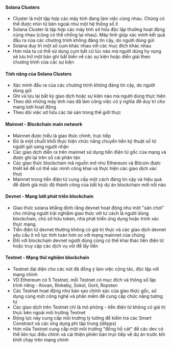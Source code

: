 #### Solana Clusters
- Cluster là một tập hợp các máy tính đang làm việc cùng nhau. Chúng có thể được nhìn từ bên ngoài như một hệ thống số ít
- Solana Cluster là tập hợp các máy tính sở hữu độc lập thường hoạt động cùng nhau (cũng có thể chống lại nhau). Máy tính giúp xác minh kết quả đầu ra của các chương trình không đáng tin cậy, do người dùng gửi
- Solana duy trì một số cụm khác nhau với các mục đích khác nhau 
- Hơn nữa ta có thể sử dụng cụm bất cứ lúc nào mà người dùng hy vọng sẽ lưu trữ một bản ghi bất biến về các sự kiện hoặc diễn giải theo chương trình của các sự kiện

#### Tính năng của Solana Clusters
- Xác minh đầu ra của các chương trình không đáng tin cậy, do người dùng gửi
- Ghi và lưu lại bất kỳ giao dịch hoặc sự kiện nào mà người dùng thực hiện
- Theo dõi những máy tính nào đã làm công việc có ý nghĩa để duy trì cho mạng lưới hoạt động
- Theo dõi việc sở hữu các tài sản trong thế giới thực

#### Mainnet - Blockchain main network
- Mainnet được hiểu là giao thức chính, trực tiếp
- Đó là một chuỗi khối thực hiện chức năng chuyển tiền kỹ thuật số từ người gửi sang người nhận
- Các giao dịch diễn ra trên mainnet sử dụng tiền điện tử gốc của mạng và được ghi lại trên sổ cái phân tán
- Các giao thức blockchain mã nguồn mở như Ethereum và Bitcoin được thiết kế để có thể xác minh công khai và thực hiện các giao dịch xác thực
- Mainnet trong tiền điện tử cung cấp một cách đáng tin cậy và hiệu quả để đánh giá mức độ thành công của bất kỳ dự án blockchain mới nổi nào

#### Devnet - Mạng lưới phát triển blockchain
- Giao thức solana khẳng định rằng devnet hoạt động như một "sân chơi" cho những người trải nghiệm giao thức với tư cách là người dùng blockchain, chủ sở hữu token, nhà phát triển ứng dụng hoặc trình xác thực mạng.
- Tiền điện tử devnet thường không có giá trị thực và các giao dịch devnet yêu cầu ít nỗ lực tính toán hơn so với mạng mainnet của chúng 
- Đối với blockchain devnet người dùng cũng có thể khai thác tiền điện tử hoặc truy cập các dịch vụ vòi để lấy tiền 

#### Testnet - Mạng thử nghiệm blockchain
- Testnet đại diện cho các nút đã đồng ý làm việc cộng tác, độc lập với mạng chính
- VD Ethereum có 5 Testnet, mỗi Testnet có mục đích và thông số lập trình riêng - Kovan, Rinkeby, Sokol, Gorli, Ropsten
- Các Testnet hoạt động như bản sao chính xác của giao thức gốc, sử dụng cùng một công nghệ và phần mềm để cung cấp chức năng tương tự
- Các giao dịch trên Testnet chỉ là mô phỏng - tiền điện tử không có giá trị thực bên ngoài môi trường Testnet
- Động lực này cung cấp môi trường lý tưởng để kiểm tra các Smart Constract và các ứng dụng phi tập trung (dApps)
- Hơn nữa Testnet cung cấp một môi trường "đồng hồ cát" để các dev có thể liên tục điều chỉnh và cải thiện phiên bản trực tiếp về dự án trước khi khởi chạy trên mạng chính 